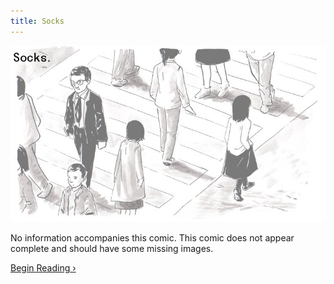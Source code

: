 ```yaml
---
title: Socks
---
```


![](sockslogo.jpg "Ryan's cover for Socks, featuring people crossing a street.")

No information accompanies this comic. This comic does not appear complete and should have some missing images.

[Begin Reading ›](./part-1)